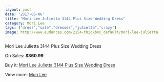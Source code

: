 ```yaml
---
layout: post
date: '2017-05-06'
title: "Mori Lee Julietta 3144 Plus Size Wedding Dress"
category: Mori Lee
tags: ["dress","sale","dresses","julietta","crazy"]
image: http://www.eudances.com/2154-thickbox_default/mori-lee-julietta-3144-plus-size-wedding-dress.jpg
---
```

Mori Lee Julietta 3144 Plus Size Wedding Dress

On Sales: **$360.99**
<a href="https://www.eudances.com/en/mori-lee/723-mori-lee-julietta-3144-plus-size-wedding-dress.html"><amp-img layout="responsive" width="600" height="600" src="//www.eudances.com/2154-thickbox_default/mori-lee-julietta-3144-plus-size-wedding-dress.jpg" alt="Mori Lee Julietta 3144 Plus Size Wedding Dress 0" /></a>
<a href="https://www.eudances.com/en/mori-lee/723-mori-lee-julietta-3144-plus-size-wedding-dress.html"><amp-img layout="responsive" width="600" height="600" src="//www.eudances.com/2156-thickbox_default/mori-lee-julietta-3144-plus-size-wedding-dress.jpg" alt="Mori Lee Julietta 3144 Plus Size Wedding Dress 1" /></a>
<a href="https://www.eudances.com/en/mori-lee/723-mori-lee-julietta-3144-plus-size-wedding-dress.html"><amp-img layout="responsive" width="600" height="600" src="//www.eudances.com/2155-thickbox_default/mori-lee-julietta-3144-plus-size-wedding-dress.jpg" alt="Mori Lee Julietta 3144 Plus Size Wedding Dress 2" /></a>

Buy it: [Mori Lee Julietta 3144 Plus Size Wedding Dress](https://www.eudances.com/en/mori-lee/723-mori-lee-julietta-3144-plus-size-wedding-dress.html "Mori Lee Julietta 3144 Plus Size Wedding Dress")

View more: [Mori Lee](https://www.eudances.com/en/9-mori-lee "Mori Lee")
